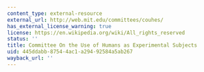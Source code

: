 ```yaml
---
content_type: external-resource
external_url: http://web.mit.edu/committees/couhes/
has_external_license_warning: true
license: https://en.wikipedia.org/wiki/All_rights_reserved
status: ''
title: Committee On the Use of Humans as Experimental Subjects
uid: 445ddabb-8754-4ac1-a294-92584a5ab267
wayback_url: ''
---
```

